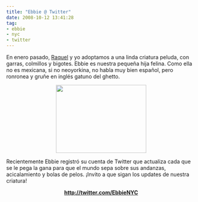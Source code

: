 ```yaml
---
title: "Ebbie @ Twitter"
date: 2008-10-12 13:41:28
tag:
- ebbie
- nyc
- twitter
---
```

En enero pasado, <a href="http://raquelhernandez.net/">Raquel</a> y yo adoptamos a una linda criatura peluda, con garras, colmillos y bigotes. Ebbie es nuestra pequeña hija felina. Como ella no es mexicana, si no neoyorkina, no habla muy bien español, pero ronronea y gruñe en inglés gatuno del ghetto.
<p style="text-align: center;"><a href="http://damog.net/old/axiombox/2008/10/ebbie.jpg"><img class="aligncenter size-medium wp-image-688" title="ebbie" src="http://damog.net/old/axiombox/2008/10/ebbie.jpg" alt="" width="240" height="180" /></a></p>

Recientemente Ebbie registró su cuenta de Twitter que actualiza cada que se le pega la gana para que el mundo sepa sobre sus andanzas, acicalamiento y bolas de pelos. ¡Invito a que sigan los updates de nuestra criatura!
<p style="text-align: center;"><strong><a href="http://twitter.com/EbbieNYC">http://twitter.com/EbbieNYC</a></strong></p>

